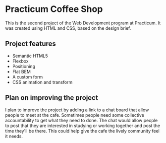 # Practicum Coffee Shop

This is the second project of the Web Development program at Practicum. It was created using HTML and CSS, based on the design brief.

## Project features

- Semantic HTML5
- Flexbox
- Positioning
- Flat BEM
- A custom form
- CSS animation and transform

## Plan on improving the project

I plan to improve the project by adding a link to a chat board that allow people to meet at the cafe. Sometimes people need some collective accountability to get what they need to done. The chat would allow people to post that they are interested in studying or working together and post the time they'll be there. This could help give the cafe the lively community feel it needs. 

